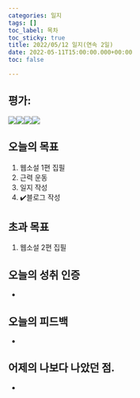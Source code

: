 ```yaml
---
categories: 일지
tags: []
toc_label: 목차
toc_sticky: true
title: 2022/05/12 일지(연속 2일)
date: 2022-05-11T15:00:00.000+00:00
toc: false

---
```

## 평가:

![](/blog/assets/images/s_rank.webp)![](/blog/assets/images/a_rank.webp)![](/blog/assets/images/b_rank.webp)![](/blog/assets/images/c_rank.webp)

## 오늘의 목표

1. 웹소설 1편 집필
2. 근력 운동
3. 일지 작성
4. :heavy_check_mark:블로그 작성

## 초과 목표

1. 웹소설 2편 집필

## 오늘의 성취 인증

* 

## 오늘의 피드백

* 

## 어제의 나보다 나았던 점.

* 